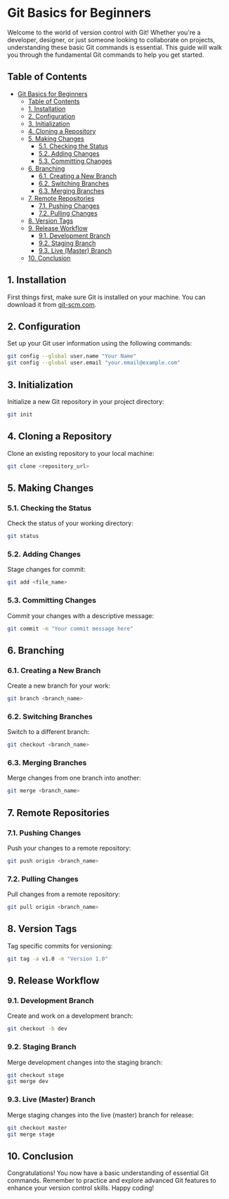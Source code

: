 # Git Basics for Beginners

Welcome to the world of version control with Git! Whether you're a developer, designer, or just someone looking to collaborate on projects, understanding these basic Git commands is essential. This guide will walk you through the fundamental Git commands to help you get started.

## Table of Contents
- [Git Basics for Beginners](#git-basics-for-beginners)
  - [Table of Contents](#table-of-contents)
  - [1. Installation](#1-installation)
  - [2. Configuration](#2-configuration)
  - [3. Initialization](#3-initialization)
  - [4. Cloning a Repository](#4-cloning-a-repository)
  - [5. Making Changes](#5-making-changes)
    - [5.1. Checking the Status](#51-checking-the-status)
    - [5.2. Adding Changes](#52-adding-changes)
    - [5.3. Committing Changes](#53-committing-changes)
  - [6. Branching](#6-branching)
    - [6.1. Creating a New Branch](#61-creating-a-new-branch)
    - [6.2. Switching Branches](#62-switching-branches)
    - [6.3. Merging Branches](#63-merging-branches)
  - [7. Remote Repositories](#7-remote-repositories)
    - [7.1. Pushing Changes](#71-pushing-changes)
    - [7.2. Pulling Changes](#72-pulling-changes)
  - [8. Version Tags](#8-version-tags)
  - [9. Release Workflow](#9-release-workflow)
    - [9.1. Development Branch](#91-development-branch)
    - [9.2. Staging Branch](#92-staging-branch)
    - [9.3. Live (Master) Branch](#93-live-master-branch)
  - [10. Conclusion](#10-conclusion)

## 1. Installation

First things first, make sure Git is installed on your machine. You can download it from [git-scm.com](https://git-scm.com/).

## 2. Configuration

Set up your Git user information using the following commands:

```bash
git config --global user.name "Your Name"
git config --global user.email "your.email@example.com"
```

## 3. Initialization

Initialize a new Git repository in your project directory:

```bash
git init
```

## 4. Cloning a Repository

Clone an existing repository to your local machine:

```bash
git clone <repository_url>
```

## 5. Making Changes

### 5.1. Checking the Status

Check the status of your working directory:

```bash
git status
```

### 5.2. Adding Changes

Stage changes for commit:

```bash
git add <file_name>
```

### 5.3. Committing Changes

Commit your changes with a descriptive message:

```bash
git commit -m "Your commit message here"
```

## 6. Branching

### 6.1. Creating a New Branch

Create a new branch for your work:

```bash
git branch <branch_name>
```

### 6.2. Switching Branches

Switch to a different branch:

```bash
git checkout <branch_name>
```

### 6.3. Merging Branches

Merge changes from one branch into another:

```bash
git merge <branch_name>
```

## 7. Remote Repositories

### 7.1. Pushing Changes

Push your changes to a remote repository:

```bash
git push origin <branch_name>
```

### 7.2. Pulling Changes

Pull changes from a remote repository:

```bash
git pull origin <branch_name>
```

## 8. Version Tags

Tag specific commits for versioning:

```bash
git tag -a v1.0 -m "Version 1.0"
```

## 9. Release Workflow

### 9.1. Development Branch

Create and work on a development branch:

```bash
git checkout -b dev
```

### 9.2. Staging Branch

Merge development changes into the staging branch:

```bash
git checkout stage
git merge dev
```

### 9.3. Live (Master) Branch

Merge staging changes into the live (master) branch for release:

```bash
git checkout master
git merge stage
```

## 10. Conclusion

Congratulations! You now have a basic understanding of essential Git commands. Remember to practice and explore advanced Git features to enhance your version control skills. Happy coding!
